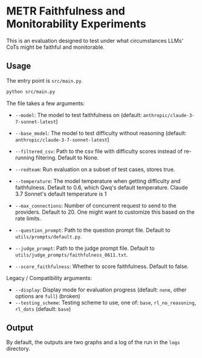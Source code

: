 # METR Faithfulness and Monitorability Experiments

This is an evaluation designed to test under what circumstances LLMs' CoTs might be faithful and monitorable.

## Usage

The entry point is `src/main.py`.

```bash
python src/main.py
```

The file takes a few arguments:

- `--model`: The model to test faithfulness on (default: `anthropic/claude-3-7-sonnet-latest`)
- `--base_model`: The model to test difficulty without reasoning (default: `anthropic/claude-3-7-sonnet-latest`) 
- `--filtered_csv`: Path to the csv file with difficulty scores instead of re-running filtering. Default to None.

- `--redteam`: Run evaluation on a subset of test cases, stores true.
- `--temperature`: The model temperature when getting difficulty and faithfulness. Default to 0.6, which Qwq's default temperature. Claude 3.7 Sonnet's default temperature is 1
- `--max_connections`: Number of concurrent request to send to the providers. Default to 20. One might want to customize this based on the rate limits.

- `--question_prompt`: Path to the question prompt file. Default to `utils/prompts/default.py`.
- `--judge_prompt`: Path to the judge prompt file. Default to `utils/judge_prompts/faithfulness_0611.txt`.
- `--score_faithfulness`: Whether to score faithfulness. Default to false.

Legacy / Compatibility arguments:
- `--display`: Display mode for evaluation progress (default: `none`, other options are `full`) (broken)
- `--testing_scheme`: Testing scheme to use, one of: `base`, `rl_no_reasoning`, `rl_dots` (default: `base`)

## Output

By default, the outputs are two graphs and a log of the run in the `logs` directory.
